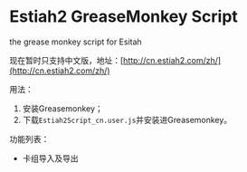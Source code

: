 Estiah2 GreaseMonkey Script
=========================

the grease monkey script for Esitah

现在暂时只支持中文版，地址：[http://cn.estiah2.com/zh/](http://cn.estiah2.com/zh/)

用法：

1. 安装Greasemonkey；
2. 下载`Estiah2Script_cn.user.js`并安装进Greasemonkey。

功能列表：

* 卡组导入及导出
